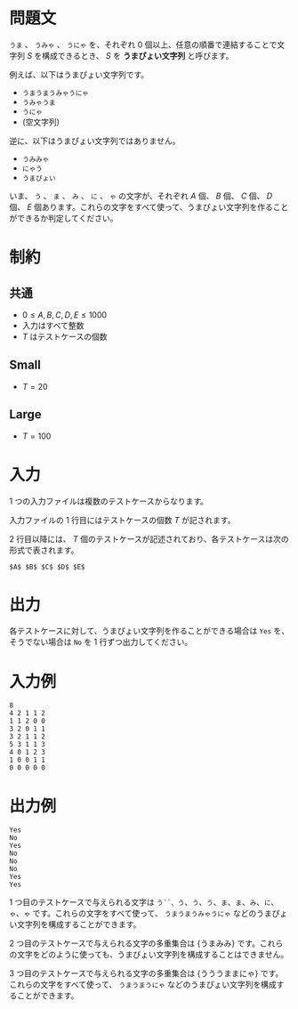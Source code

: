 # 問題文

`うま` 、 `うみゃ` 、 `うにゃ` を、それぞれ 0 個以上、任意の順番で連結することで文字列 $S$ を構成できるとき、 $S$ を **うまぴょい文字列** と呼びます。

例えば、以下はうまぴょい文字列です。

- `うまうまうみゃうにゃ`
- `うみゃうま`
- `うにゃ`
- (空文字列)

逆に、以下はうまぴょい文字列ではありません。

- `うみみゃ`
- `にゃう`
- `うまぴょい`

いま、 `う` 、 `ま` 、 `み` 、 `に` 、 `ゃ` の文字が、それぞれ $A$ 個、 $B$ 個、 $C$ 個、 $D$ 個、 $E$ 個あります。これらの文字をすべて使って、うまぴょい文字列を作ることができるか判定してください。

# 制約

## 共通

- $0 \leq A, B, C, D, E \leq 1000$
- 入力はすべて整数
- $T$ はテストケースの個数

## Small

- $T = 20$

## Large

- $T = 100$

# 入力

1 つの入力ファイルは複数のテストケースからなります。

入力ファイルの 1 行目にはテストケースの個数 $T$ が記されます。

2 行目以降には、 $T$ 個のテストケースが記述されており、各テストケースは次の形式で表されます。

```text
$A$ $B$ $C$ $D$ $E$
```

# 出力

各テストケースに対して、うまぴょい文字列を作ることができる場合は `Yes` を、そうでない場合は `No` を 1 行ずつ出力してください。

# 入力例

```text
8
4 2 1 1 2
1 1 2 0 0
3 2 0 1 1
3 2 1 1 2
5 3 1 1 3
4 0 1 2 3
1 0 0 1 1
0 0 0 0 0
```

# 出力例

```text
Yes
No
Yes
No
No
No
Yes
Yes
```

1 つ目のテストケースで与えられる文字は `う``、う`、`う`、`う`、`ま`、`ま`、`み`、`に`、`ゃ`、`ゃ` です。これらの文字をすべて使って、 `うまうまうみゃうにゃ` などのうまぴょい文字列を構成することができます。

2 つ目のテストケースで与えられる文字の多重集合は {うまみみ} です。これらの文字をどのように使っても、うまぴょい文字列を構成することはできません。

3 つ目のテストケースで与えられる文字の多重集合は {うううままにゃ} です。これらの文字をすべて使って、 `うまうまうにゃ` などのうまぴょい文字列を構成することができます。
